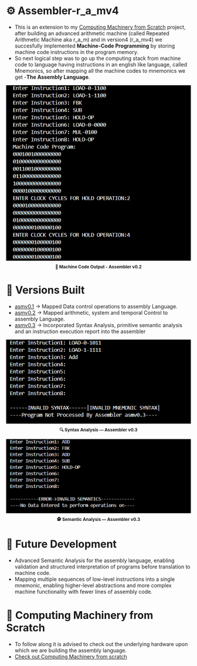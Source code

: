 # ⚙️ Assembler-r_a_mv4
- This is an extension to my [Computing Machinery from Scratch](https://github.com/KARAN-D05/Computing_Machinery_from_Scratch) project, after building an advanced arithmetic machine (called Repeated  Arithmetic Machine aka r_a_m) and in version4 (r_a_mv4) we succesfully implemented 
**Machine-Code Programming** by storing machine code instructions in the program memory.
- So next logical step was to go up the computing stack from machine code to language having instructions in an english like language, called Mnemonics, so after mapping all the machine codes to
 mnemonics we get -**The Assembly Language**.

<p align="center">
  <img src="asm-v0/asm-v0.2/images/machine-code-output.png" alt="Machine Code Output v0.2" width="600"/>
  <br>
  <sub><b>🧾 Machine Code Output - Assembler v0.2</b></sub>
</p>

# 🧱 Versions Built
- [asmv0.1](asm-v0/asm-v0.1) -> Mapped Data control operations to assembly Language.
- [asmv0.2](asm-v0/asm-v0.2) -> Mapped arithmetic, system and temporal Control to assembly Language.
- [asmv0.3](asm-v0/asm-v0.3) -> Incorporated Syntax Analysis, primitive semantic analysis and an instruction execution report into the assembler

<p align="center">
  <img src="asm-v0/asm-v0.3/images/syntax_analysis1.png" 
       alt="asmv0.3 Syntax Analysis" width="800"/>
  <br>
  <sub><b>🔍 Syntax Analysis — Assembler v0.3</b></sub>
</p>

<p align="center">
  <img src="asm-v0/asm-v0.3/images/semantic_analysis.png" 
       alt="asmv0.3 Semantic Analysis" width="800"/>
  <br>
  <sub><b>🕵️ Semantic Analysis — Assembler v0.3</b></sub>
</p>

# 🚀 Future Development 
- Advanced Semantic Analysis for the assembly language, enabling validation and structured interpretation of programs before translation to machine code.
- Mapping multiple sequences of low-level instructions into a single mnemonic, enabling higher-level abstractions and more complex machine functionality with fewer lines of assembly code.
  
# 🧰 Computing Machinery from Scratch
- To follow along it is advised to check out the underlying hardware upon which we are building the assembly language.
- [Check out Computing Machinery from scratch](https://github.com/KARAN-D05/Computing_Machinery_from_Scratch)
